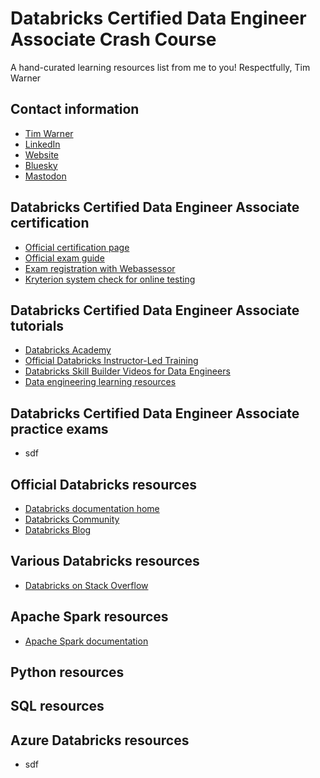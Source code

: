# Databricks Certified Data Engineer Associate Crash Course

A hand-curated learning resources list from me to you! Respectfully, Tim Warner

## Contact information

- [Tim Warner](mailto:timothywarner316@gmail.com)
- [LinkedIn](https://www.linkedin.com/in/timothywarner/)
- [Website](https://techtrainertim.com)
- [Bluesky](https://bsky.app/profile/techtrainertim.bsky.social)
- [Mastodon](https://mastodon.social/@techtrainertim)

## Databricks Certified Data Engineer Associate certification

- [Official certification page](https://www.databricks.com/learn/certification/data-engineer-associate)
- [Official exam guide](https://www.databricks.com/sites/default/files/2024-05/databricks-certified-data-engineer-associate-exam-guide.pdf)
- [Exam registration with Webassessor](https://webassessor.com/databricks)
- [Kryterion system check for online testing](https://www.kryterion.com/systemcheck/)

## Databricks Certified Data Engineer Associate tutorials

- [Databricks Academy](https://partner-academy.databricks.com/pages/21/home)
- [Official Databricks Instructor-Led Training](https://www.databricks.com/training/catalog)
- [Databricks Skill Builder Videos for Data Engineers](https://www.youtube.com/@stephanieamrivera/videos)
- [Data engineering learning resources](https://dataengineering.wiki/Learning+Resources)

## Databricks Certified Data Engineer Associate practice exams

- sdf

## Official Databricks resources

- [Databricks documentation home](https://docs.databricks.com/en/index.html)
- [Databricks Community](https://community.databricks.com/)
- [Databricks Blog](https://www.databricks.com/blog)

## Various Databricks resources

- [Databricks on Stack Overflow](https://stackoverflow.com/questions/tagged/databricks)

## Apache Spark resources

- [Apache Spark documentation](https://spark.apache.org/docs/latest/)

## Python resources


## SQL resources


## Azure Databricks resources

- sdf